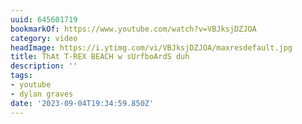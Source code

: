 ```yaml
---
uuid: 645601719
bookmarkOf: https://www.youtube.com/watch?v=VBJksjDZJOA
category: video
headImage: https://i.ytimg.com/vi/VBJksjDZJOA/maxresdefault.jpg
title: ThAt T-REX BEACH w sUrfboArdS duh
description: ''
tags:
- youtube
- dylan graves
date: '2023-09-04T19:34:59.850Z'
---
```



